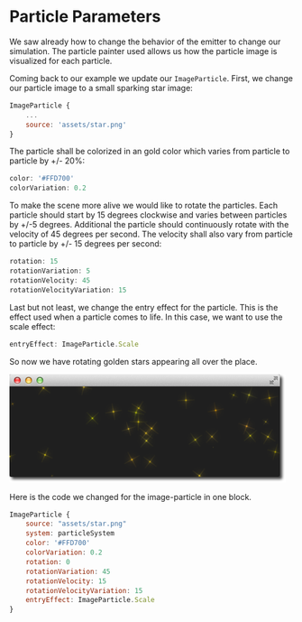 # Particle Parameters

We saw already how to change the behavior of the emitter to change our simulation. The particle painter used allows us how the particle image is visualized for each particle.

Coming back to our example we update our `ImageParticle`. First, we change our particle image to a small sparking star image:

```qml
ImageParticle {
    ...
    source: 'assets/star.png'
}
```

The particle shall be colorized in an gold color which varies from particle to particle by +/- 20%:

```qml
color: '#FFD700'
colorVariation: 0.2
```

To make the scene more alive we would like to rotate the particles. Each particle should start by 15 degrees clockwise and varies between particles by +/-5 degrees. Additional the particle should continuously rotate with the velocity of 45 degrees per second. The velocity shall also vary from particle to particle by +/- 15 degrees per second:

```qml
rotation: 15
rotationVariation: 5
rotationVelocity: 45
rotationVelocityVariation: 15
```

Last but not least, we change the entry effect for the particle. This is the effect used when a particle comes to life. In this case, we want to use the scale effect:

```qml
entryEffect: ImageParticle.Scale
```

So now we have rotating golden stars appearing all over the place.



![image](./assets/particleparameters.png)

Here is the code we changed for the image-particle in one block.

```qml
ImageParticle {
    source: "assets/star.png"
    system: particleSystem
    color: '#FFD700'
    colorVariation: 0.2
    rotation: 0
    rotationVariation: 45
    rotationVelocity: 15
    rotationVelocityVariation: 15
    entryEffect: ImageParticle.Scale
}
```

